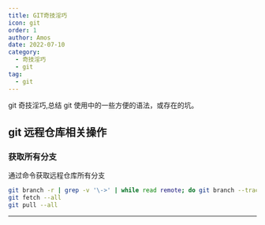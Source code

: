 ```yaml
---
title: GIT奇技淫巧
icon: git
order: 1
author: Amos
date: 2022-07-10
category:
  - 奇技淫巧
  - git
tag:
  - git
---
```


git 奇技淫巧,总结 git 使用中的一些方便的语法，或存在的坑。

<!-- more -->

## git 远程仓库相关操作

### 获取所有分支

通过命令获取远程仓库所有分支

```sh
git branch -r | grep -v '\->' | while read remote; do git branch --track "${remote#origin/}" "$remote"; done
git fetch --all
git pull --all
```

---
